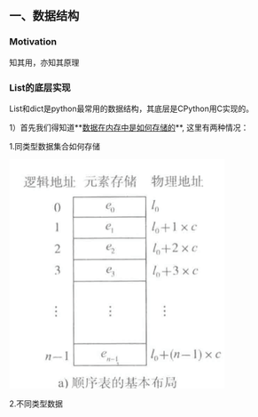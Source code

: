 ## 一、数据结构

### Motivation

知其用，亦知其原理



### List的底层实现

List和dict是python最常用的数据结构，其底层是CPython用C实现的。

1）首先我们得知道**[数据在内存中是如何存储的](https://www.cnblogs.com/yifeixu/p/8893823.html)**, 这里有两种情况：

1.同类型数据集合如何存储  

![1190058-20180420213011373-1950870200](https://raw.githubusercontent.com/kongyan66/Img-for-md/master/img/1190058-20180420213011373-1950870200.png)

2.不同类型数据